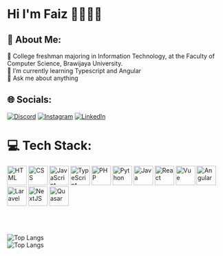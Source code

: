 # Hi I'm Faiz 👋👩🏾‍💻
## 💫 About Me:
🏫 College freshman majoring in Information Technology, at the Faculty of Computer Science, Brawijaya University.<br>🌱 I’m currently learning Typescript and Angular<br>💬 Ask me about anything


## 🌐 Socials:
[![Discord](https://img.shields.io/badge/Discord-%237289DA.svg?logo=discord&logoColor=white)](https://discordapp.com/users/611532053653225474) [![Instagram](https://img.shields.io/badge/Instagram-%23E4405F.svg?logo=Instagram&logoColor=white)](https://instagram.com/ahmdpais_) [![LinkedIn](https://img.shields.io/badge/LinkedIn-%230077B5.svg?logo=linkedin&logoColor=white)](https://www.linkedin.com/in/ahmad-faiz-agustianto/) 

# 💻 Tech Stack:
<p align="left">
  <img src="https://cdn.jsdelivr.net/gh/devicons/devicon@latest/icons/html5/html5-original.svg" alt="HTML" width="45" height="45"/>
  <img src="https://cdn.jsdelivr.net/gh/devicons/devicon@latest/icons/css3/css3-original.svg" alt="CSS" width="45" height="45"/>
  <img src="https://cdn.jsdelivr.net/gh/devicons/devicon@latest/icons/javascript/javascript-original.svg" alt="JavaScript" width="45" height="45"/>
  <img src="https://cdn.jsdelivr.net/gh/devicons/devicon@latest/icons/typescript/typescript-original.svg" alt="TypeScript" width="45" height="45"/>
  <img src="https://cdn.jsdelivr.net/gh/devicons/devicon@latest/icons/php/php-original.svg" alt="PHP" width="45" height="45"/>
  <img src="https://cdn.jsdelivr.net/gh/devicons/devicon@latest/icons/python/python-original.svg" alt="Python" width="45" height="45"/>
  <img src="https://cdn.jsdelivr.net/gh/devicons/devicon@latest/icons/java/java-original.svg" alt="Java" width="45" height="45"/>
  <img src="https://cdn.jsdelivr.net/gh/devicons/devicon@latest/icons/react/react-original.svg" alt="React" width="45" height="45"/>
  <img src="https://cdn.jsdelivr.net/gh/devicons/devicon@latest/icons/vuejs/vuejs-original.svg" alt="Vue" width="45" height="45"/>
  <img src="https://cdn.jsdelivr.net/gh/devicons/devicon@latest/icons/angular/angular-original.svg" alt="Angular" width="45" height="45"/>
  <img src="https://cdn.jsdelivr.net/gh/devicons/devicon@latest/icons/laravel/laravel-original.svg" alt="Laravel" width="45" height="45"/>
  <img src="https://cdn.jsdelivr.net/gh/devicons/devicon@latest/icons/nextjs/nextjs-original.svg" alt="NextJS" width="45" height="45"/>
  <img src="https://cdn.jsdelivr.net/gh/devicons/devicon@latest/icons/quasar/quasar-original.svg" alt="Quasar" width="45" height="45"/>
</p>

<br /><br />

![Top Langs](http://github-profile-summary-cards.vercel.app/api/cards/profile-details?username=Mifaki&theme=radical) 
<br />
![Top Langs](https://github-readme-stats.vercel.app/api/top-langs/?username=Mifaki&layout=pie&theme=radical&hide_border=true)
